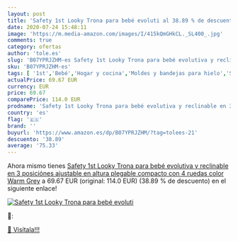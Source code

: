```yaml
---
layout: post
title: 'Safety 1st Looky Trona para bebé evoluti al 38.89 % de descuento'
date: 2020-07-24 15:48:11
image: 'https://m.media-amazon.com/images/I/415kQmGHkCL._SL400_.jpg'
comments: true
category: ofertas
author: 'tole.es'
slug: 'B07YPRJZHM-es Safety 1st Looky Trona para bebé evolutiva y reclinable en...'
sku: 'B07YPRJZHM-es'
tags: [ '1st','Bebé','Hogar y cocina','Moldes y bandejas para hielo','Seguridad','Utensilios de bar','Utensilios de cocina','Vigilabebés','bebé','safety','trona', ]
actualPrice: 69.67 EUR
currency: EUR
price: 69.67
comparePrice: 114.0 EUR
prodname: 'Safety 1st Looky Trona para bebé evolutiva y reclinable en 3 posiciónes  ajustable en altura  plegable compacto con 4 ruedas  color Warm Grey'
country: 'es'
flag: '🇪🇸'
brand: ''
buyurl: 'https://www.amazon.es/dp/B07YPRJZHM/?tag=tolees-21'
descuento: '38.89'
average: '75.33'
---
```


Ahora mismo tienes [Safety 1st Looky Trona para bebé evolutiva y reclinable en 3 posiciónes  ajustable en altura  plegable compacto con 4 ruedas  color Warm Grey](https://www.amazon.es/dp/B07YPRJZHM/?tag=tolees-21) a 69.67 EUR (original: 114.0 EUR) (38.89 %  de descuento) en el siguiente enlace!

[![Safety 1st Looky Trona para bebé evoluti](https://m.media-amazon.com/images/I/415kQmGHkCL._SL400_.jpg)](https://www.amazon.es/dp/B07YPRJZHM/?tag=tolees-21)

🔎:


[🛒 Visítala!!!](https://www.amazon.es/dp/B07YPRJZHM/?tag=tolees-21)
